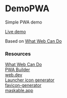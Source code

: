 # DemoPWA
Simple PWA demo

[Live demo](https://happy-pare-a3963c.netlify.app/)

Based on [What Web Can Do](https://github.com/NOtherDev/whatwebcando)

### Resources
[What Web Can Do](https://github.com/NOtherDev/whatwebcando)\
[PWA Builder](https://www.pwabuilder.com/)\
[web.dev](https://web.dev/)\
[Launcher icon generator](https://romannurik.github.io/)\
[favicon-generator](https://www.favicon-generator.org/)\
[maskable.app](https://maskable.app/editor)
